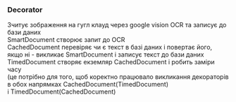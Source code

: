 ### Decorator <br>
Зчитує зображення на гугл клауд через google vision OCR та записує до бази даних <br>
SmartDocument створює запит до OCR <br>
CachedDocument перевіряє чи є текст в базі даних і повертає його, якщо ні - викликає SmartDocument і записує текст до бази даних <br>
TimedDocument створяє екземляр CachedDocument і робить заміри часу <br>
(це потрібно для того, щоб коректно працювало викликання декораторів в обох напрямках CachedDocument(TimedDocument) <br>
і TimedDocument(CachedDocument) 
